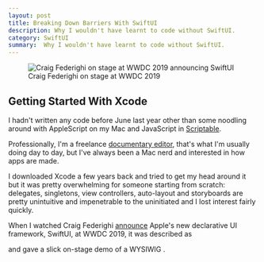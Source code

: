 ```yaml
---
layout: post
title: Breaking Down Barriers With SwiftUI 
description: Why I wouldn't have learnt to code without SwiftUI.
category: SwiftUI
summary:  Why I wouldn't have learnt to code without SwiftUI.
---
```


<figure>
<img src="{{ site.baseurl }} /assets/swiftui_1.png" alt="Craig Federighi on stage at WWDC 2019 announcing SwiftUI" loading="lazy">
<span class="marginnote">Craig Federighi on stage at WWDC 2019</span>
</figure>

## Getting Started With Xcode
I hadn't written any code before June last year other than some noodling around with AppleScript on my Mac and JavaScript in [Scriptable](https://scriptable.app). 

Professionally, I'm a freelance [documentary editor](https://www.alexhay.tv), that's what I'm usually doing day to day, but I've always been a Mac nerd and interested in how apps are made.

I downloaded Xcode a few years back and tried to get my head around it but it was pretty overwhelming for someone starting from scratch: delegates, singletons, view controllers, auto-layout and storyboards are pretty unintuitive and impenetrable to the uninitiated and I lost interest fairly quickly.

When I watched Craig Federighi [announce](https://youtu.be/psL_5RIBqnY?t=7598) Apple's new declarative UI framework, SwiftUI, at WWDC 2019, it was described as 


and gave a slick on-stage demo of a WYSIWIG . 
